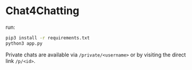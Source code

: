 # Chat4Chatting

run:
```bash
pip3 install -r requirements.txt
python3 app.py
```

Private chats are available via `/private/<username>` or by visiting the direct
link `/p/<id>`.
